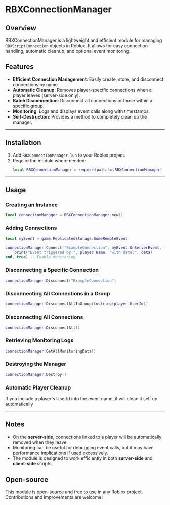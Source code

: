 # RBXConnectionManager

## Overview
RBXConnectionManager is a lightweight and efficient module for managing `RBXScriptConnection` objects in Roblox. It allows for easy connection handling, automatic cleanup, and optional event monitoring.

## Features
- **Efficient Connection Management**: Easily create, store, and disconnect connections by name.
- **Automatic Cleanup**: Removes player-specific connections when a player leaves (server-side only).
- **Batch Disconnection**: Disconnect all connections or those within a specific group.
- **Monitoring**: Logs and displays event calls along with timestamps.
- **Self-Destruction**: Provides a method to completely clean up the manager.

---

## Installation
1. Add `RBXConnectionManager.lua` to your Roblox project.
2. Require the module where needed:
   ```lua
   local RBXConnectionManager = require(path.to.RBXConnectionManager)
   ```
---

## Usage

### Creating an Instance
```lua
local connectionManager = RBXConnectionManager.new()
```

### Adding Connections
```lua
local myEvent = game.ReplicatedStorage.SomeRemoteEvent

connectionManager:Connect("ExampleConnection", myEvent.OnServerEvent, function(player, data)
    print("Event triggered by:", player.Name, "with data:", data)
end, true) -- Enable monitoring
```

### Disconnecting a Specific Connection
```lua
connectionManager:Disconnect("ExampleConnection")
```

### Disconnecting All Connections in a Group
```lua
connectionManager:DisconnectAllInGroup(tostring(player.UserId))
```

### Disconnecting All Connections
```lua
connectionManager:DisconnectAll()
```

### Retrieving Monitoring Logs
```lua
connectionManager:GetAllMonitoringData()
```

### Destroying the Manager
```lua
connectionManager:Destroy()
```

### Automatic Player Cleanup
If you include a player's UserId into the event name, it will clean it self up automatically

---

## Notes
- On the **server-side**, connections linked to a player will be automatically removed when they leave.
- Monitoring can be useful for debugging event calls, but it may have performance implications if used excessively.
- The module is designed to work efficiently in both **server-side** and **client-side** scripts.

## Open-source
This module is open-source and free to use in any Roblox project. Contributions and improvements are welcome!
